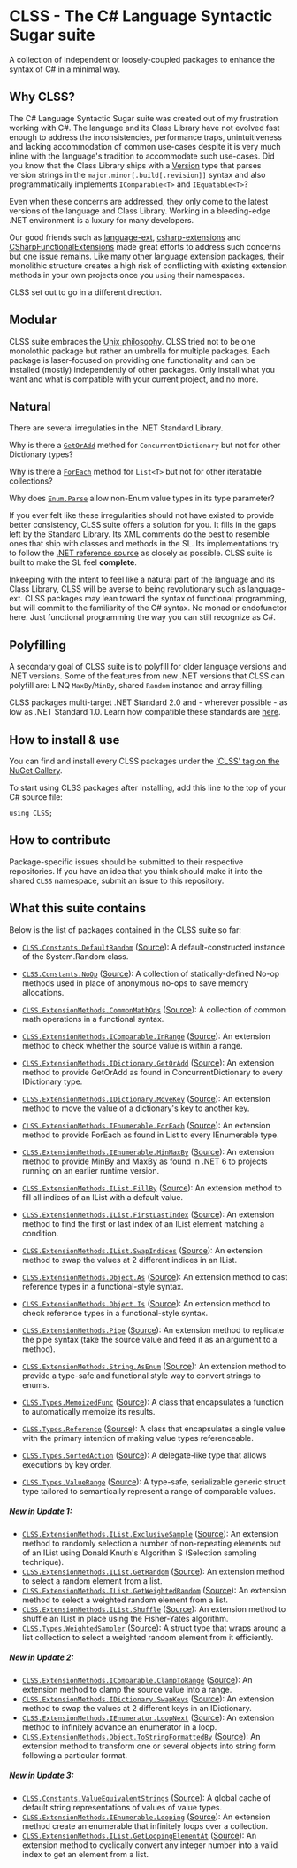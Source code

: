 # CLSS - The C# Language Syntactic Sugar suite

A collection of independent or loosely-coupled packages to enhance the syntax of C# in a minimal way.

## Why CLSS?

The C# Language Syntactic Sugar suite was created out of my frustration working with C#. The language and its Class Library have not evolved fast enough to address the inconsistencies, performance traps, unintuitiveness and lacking accommodation of common use-cases despite it is very much inline with the language's tradition to accommodate such use-cases. Did you know that the Class Library ships with a [Version](https://docs.microsoft.com/en-us/dotnet/api/system.version?view=net-6.0) type that parses version strings in the `major.minor[.build[.revision]]` syntax and also programmatically implements `IComparable<T>` and `IEquatable<T>`?

Even when these concerns are addressed, they only come to the latest versions of the language and Class Library. Working in a bleeding-edge .NET environment is a luxury for many developers.

Our good friends such as [language-ext](https://github.com/louthy/language-ext), [csharp-extensions](https://github.com/rmandvikar/csharp-extensions) and [CSharpFunctionalExtensions](https://github.com/vkhorikov/CSharpFunctionalExtensions) made great efforts to address such concerns but one issue remains. Like many other language extension packages, their monolithic structure creates a high risk of conflicting with existing extension methods in your own projects once you `using` their namespaces.

CLSS set out to go in a different direction.

## Modular

CLSS suite embraces the [Unix philosophy](https://en.wikipedia.org/wiki/Unix_philosophy).  CLSS tried not to be one monolothic package but rather an umbrella for multiple packages. Each package is laser-focused on providing one functionality and can be installed (mostly) independently of other packages. Only install what you want and what is compatible with your current project, and no more.

## Natural

There are several irregulaties in the .NET Standard Library.

Why is there a [`GetOrAdd`](https://docs.microsoft.com/en-us/dotnet/api/system.collections.concurrent.concurrentdictionary-2.getoradd?view=net-6.0) method for `ConcurrentDictionary` but not for other Dictionary types?

Why is there a [`ForEach`](https://docs.microsoft.com/en-us/dotnet/api/system.collections.generic.list-1.foreach?view=net-6.0) method for `List<T>` but not for other iteratable collections?

Why does [`Enum.Parse`](https://docs.microsoft.com/en-us/dotnet/api/system.enum.parse?view=net-6.0) allow non-Enum value types in its type parameter?

If you ever felt like these irregularities should not have existed to provide better consistency, CLSS suite offers a solution for you. It fills in the gaps left by the Standard Library. Its XML comments do the best to resemble ones that ship with classes and methods in the SL. Its implementations try to follow the [.NET reference source](https://referencesource.microsoft.com/) as closely as possible. CLSS suite is built to make the SL feel **complete**.

Inkeeping with the intent to feel like a natural part of the language and its Class Library, CLSS will be averse to being revolutionary such as language-ext. CLSS packages may lean toward the syntax of functional programming, but will commit to the familiarity of the C# syntax. No monad or endofunctor here. Just functional programming the way you can still recognize as C#.

## Polyfilling

A secondary goal of CLSS suite is to polyfill for older language versions and .NET versions. Some of the features from new .NET versions that CLSS can polyfill are: LINQ `MaxBy`/`MinBy`, shared `Random` instance and array filling.

CLSS packages multi-target .NET Standard 2.0 and - wherever possible - as low as .NET Standard 1.0. Learn how compatible these standards are [here](https://dotnet.microsoft.com/en-us/platform/dotnet-standard).

## How to install & use

You can find and install every CLSS packages under the ['CLSS' tag on the NuGet Gallery](https://www.nuget.org/packages?q=Tags%3A%22CLSS%22).

To start using CLSS packages after installing, add this line to the top of your C# source file:

```
using CLSS;
```

## How to contribute

Package-specific issues should be submitted to their respective repositories. If you have an idea that you think should make it into the shared `CLSS` namespace, submit an issue to this repository.

## What this suite contains

Below is the list of packages contained in the CLSS suite so far:

- [`CLSS.Constants.DefaultRandom`](https://www.nuget.org/packages/CLSS.Constants.DefaultRandom) ([Source](https://github.com/tonygiang/CLSS.Constants.DefaultRandom)): A default-constructed instance of the System.Random class.

- [`CLSS.Constants.NoOp`](https://www.nuget.org/packages/CLSS.Constants.NoOp) ([Source](https://github.com/tonygiang/CLSS.Constants.NoOp)): A collection of statically-defined No-op methods used in place of anonymous no-ops to save memory allocations.

- [`CLSS.ExtensionMethods.CommonMathOps`](https://www.nuget.org/packages/CLSS.ExtensionMethods.CommonMathOps) ([Source](https://github.com/tonygiang/CLSS.ExtensionMethods.CommonMathOps)): A collection of common math operations in a functional syntax.

- [`CLSS.ExtensionMethods.IComparable.InRange`](https://www.nuget.org/packages/CLSS.ExtensionMethods.IComparable.InRange) ([Source](https://github.com/tonygiang/CLSS.ExtensionMethods.IComparable.InRange)): An extension method to check whether the source value is within a range.

- [`CLSS.ExtensionMethods.IDictionary.GetOrAdd`](https://www.nuget.org/packages/CLSS.ExtensionMethods.IDictionary.GetOrAdd) ([Source](https://github.com/tonygiang/CLSS.ExtensionMethods.IDictionary.GetOrAdd)): An extension method to provide GetOrAdd as found in ConcurrentDictionary to every IDictionary type.

- [`CLSS.ExtensionMethods.IDictionary.MoveKey`](https://www.nuget.org/packages/CLSS.ExtensionMethods.IDictionary.MoveKey) ([Source](https://github.com/tonygiang/CLSS.ExtensionMethods.IDictionary.MoveKey)): An extension method to move the value of a dictionary's key to another key.

- [`CLSS.ExtensionMethods.IEnumerable.ForEach`](https://www.nuget.org/packages/CLSS.ExtensionMethods.IEnumerable.ForEach) ([Source](https://github.com/tonygiang/CLSS.ExtensionMethods.IEnumerable.ForEach)): An extension method to provide ForEach as found in List to every IEnumerable type.

- [`CLSS.ExtensionMethods.IEnumerable.MinMaxBy`](https://www.nuget.org/packages/CLSS.ExtensionMethods.IEnumerable.MinMaxBy) ([Source](https://github.com/tonygiang/CLSS.ExtensionMethods.IEnumerable.MinMaxBy)): An extension method to provide MinBy and MaxBy as found in .NET 6 to projects running on an earlier runtime version.

- [`CLSS.ExtensionMethods.IList.FillBy`](https://www.nuget.org/packages/CLSS.ExtensionMethods.IList.FillBy) ([Source](https://github.com/tonygiang/CLSS.ExtensionMethods.IList.FillBy)): An extension method to fill all indices of an IList with a default value.

- [`CLSS.ExtensionMethods.IList.FirstLastIndex`](https://www.nuget.org/packages/CLSS.ExtensionMethods.IList.FirstLastIndex) ([Source](https://github.com/tonygiang/CLSS.ExtensionMethods.IList.FirstLastIndex)): An extension method to find the first or last index of an IList element matching a condition.

- [`CLSS.ExtensionMethods.IList.SwapIndices`](https://www.nuget.org/packages/CLSS.ExtensionMethods.IList.SwapIndices) ([Source](https://github.com/tonygiang/CLSS.ExtensionMethods.IList.SwapIndices)): An extension method to swap the values at 2 different indices in an IList.

- [`CLSS.ExtensionMethods.Object.As`](https://www.nuget.org/packages/CLSS.ExtensionMethods.Object.As) ([Source](https://github.com/tonygiang/CLSS.ExtensionMethods.Object.As)): An extension method to cast reference types in a functional-style syntax.

- [`CLSS.ExtensionMethods.Object.Is`](https://www.nuget.org/packages/CLSS.ExtensionMethods.Object.Is) ([Source](https://github.com/tonygiang/CLSS.ExtensionMethods.Object.Is)): An extension method to check reference types in a functional-style syntax.

- [`CLSS.ExtensionMethods.Pipe`](https://www.nuget.org/packages/CLSS.ExtensionMethods.Pipe) ([Source](https://github.com/tonygiang/CLSS.ExtensionMethods.Pipe)): An extension method to replicate the pipe syntax (take the source value and feed it as an argument to a method).

- [`CLSS.ExtensionMethods.String.AsEnum`](https://www.nuget.org/packages/CLSS.ExtensionMethods.String.AsEnum) ([Source](https://github.com/tonygiang/CLSS.ExtensionMethods.String.AsEnum)): An extension method to provide a type-safe and functional style way to convert strings to enums.

- [`CLSS.Types.MemoizedFunc`](https://www.nuget.org/packages/CLSS.Types.MemoizedFunc) ([Source](https://github.com/tonygiang/CLSS.Types.MemoizedFunc)): A class that encapsulates a function to automatically memoize its results.

- [`CLSS.Types.Reference`](https://www.nuget.org/packages/CLSS.Types.Reference) ([Source](https://github.com/tonygiang/CLSS.Types.Reference)): A class that encapsulates a single value with the primary intention of making value types referenceable.

- [`CLSS.Types.SortedAction`](https://www.nuget.org/packages/CLSS.Types.SortedAction) ([Source](https://github.com/tonygiang/CLSS.Types.SortedAction)): A delegate-like type that allows executions by key order.

- [`CLSS.Types.ValueRange`](https://www.nuget.org/packages/CLSS.Types.ValueRange) ([Source](https://github.com/tonygiang/CLSS.Types.ValueRange)): A type-safe, serializable generic struct type tailored to semantically represent a range of comparable values.

##### New in Update 1:

- [`CLSS.ExtensionMethods.IList.ExclusiveSample`](https://www.nuget.org/packages/CLSS.ExtensionMethods.IList.ExclusiveSample) ([Source](https://github.com/tonygiang/CLSS.ExtensionMethods.IList.ExclusiveSample)): An extension method to randomly selection a number of non-repeating elements out of an IList using Donald Knuth's Algorithm S (Selection sampling technique).
- [`CLSS.ExtensionMethods.IList.GetRandom`](https://www.nuget.org/packages/CLSS.ExtensionMethods.IList.GetRandom) ([Source](https://github.com/tonygiang/CLSS.ExtensionMethods.IList.GetRandom)): An extension method to select a random element from a list.
- [`CLSS.ExtensionMethods.IList.GetWeightedRandom`](https://www.nuget.org/packages/CLSS.ExtensionMethods.IList.GetWeightedRandom) ([Source](https://github.com/tonygiang/CLSS.ExtensionMethods.IList.GetWeightedRandom)): An extension method to select a weighted random element from a list.
- [`CLSS.ExtensionMethods.IList.Shuffle`](https://www.nuget.org/packages/CLSS.ExtensionMethods.IList.Shuffle) ([Source](https://github.com/tonygiang/CLSS.ExtensionMethods.IList.Shuffle)): An extension method to shuffle an IList in place using the Fisher-Yates algorithm.
- [`CLSS.Types.WeightedSampler`](https://www.nuget.org/packages/CLSS.Types.WeightedSampler) ([Source](https://github.com/tonygiang/CLSS.Types.WeightedSampler)): A struct type that wraps around a list collection to select a weighted random element from it efficiently.

##### New in Update 2:

- [`CLSS.ExtensionMethods.IComparable.ClampToRange`](https://www.nuget.org/packages/CLSS.ExtensionMethods.IComparable.ClampToRange) ([Source](https://github.com/tonygiang/CLSS.ExtensionMethods.IComparable.ClampToRange)): An extension method to clamp the source value into a range.
- [`CLSS.ExtensionMethods.IDictionary.SwapKeys`](https://www.nuget.org/packages/CLSS.ExtensionMethods.IDictionary.SwapKeys) ([Source](https://github.com/tonygiang/CLSS.ExtensionMethods.IDictionary.SwapKeys)): An extension method to swap the values at 2 different keys in an IDictionary.
- [`CLSS.ExtensionMethods.IEnumerator.LoopNext`](https://www.nuget.org/packages/CLSS.ExtensionMethods.IEnumerator.LoopNext) ([Source](https://github.com/tonygiang/CLSS.ExtensionMethods.IEnumerator.LoopNext)): An extension method to infinitely advance an enumerator in a loop.
- [`CLSS.ExtensionMethods.Object.ToStringFormattedBy`](https://www.nuget.org/packages/CLSS.ExtensionMethods.Object.ToStringFormattedBy) ([Source](https://github.com/tonygiang/CLSS.ExtensionMethods.Object.ToStringFormattedBy)): An extension method to transform one or several objects into string form following a particular format.

##### New in Update 3:

- [`CLSS.Constants.ValueEquivalentStrings`](https://www.nuget.org/packages/CLSS.Constants.ValueEquivalentStrings) ([Source](https://github.com/tonygiang/CLSS.Constants.ValueEquivalentStrings)): A global cache of default string representations of values of value types.
- [`CLSS.ExtensionMethods.IEnumerable.Looping`](https://www.nuget.org/packages/CLSS.ExtensionMethods.IEnumerable.Looping) ([Source](https://github.com/tonygiang/CLSS.ExtensionMethods.IEnumerable.Looping)): An extension method create an enumerable that infinitely loops over a collection.
- [`CLSS.ExtensionMethods.IList.GetLoopingElementAt`](https://www.nuget.org/packages/CLSS.ExtensionMethods.IList.GetLoopingElementAt) ([Source](https://github.com/tonygiang/CLSS.ExtensionMethods.IList.GetLoopingElementAt)): An extension method to cyclically convert any integer number into a valid index to get an element from a list.